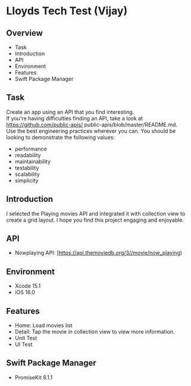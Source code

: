 # Lloyds Tech Test (Vijay)

## Overview
- Task
- Introduction
- API
- Environment
- Features
- Swift Package Manager

## Task
Create an app using an API that you find interesting.  
If you're having difficulties finding an API, take a look at https://github.com/public-apis/
public-apis/blob/master/README.md.  
Use the best engineering practices wherever you can. You should be looking to demonstrate the following values:  
- performance
- readability
- maintainability
- testability
- scalability
- simplicity

## Introduction
I selected the Playing movies API and integrated it with collection view to create a grid layout. I hope you find this project engaging and enjoyable.

## API
- Nowplaying API: [https://api.themoviedb.org/3//movie/now_playing)

## Environment
- Xcode 15.1
- iOS 16.0
    
## Features
- Home: Load movies list
- Detail: Tap the movie in collection view to view more information.
- Unit Test
- UI Test

## Swift Package Manager
- PromiseKit 8.1.1
